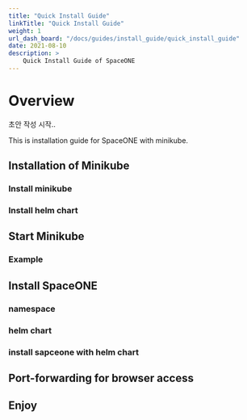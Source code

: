 ```yaml
---
title: "Quick Install Guide"
linkTitle: "Quick Install Guide"
weight: 1
url_dash_board: "/docs/guides/install_guide/quick_install_guide" 
date: 2021-08-10
description: >
    Quick Install Guide of SpaceONE
---
```


# Overview

초안 작성 시작.. 

This is installation guide for SpaceONE with minikube.

## Installation of Minikube

### Install minikube

### Install helm chart

## Start Minikube

### Example

## Install SpaceONE

### namespace 

### helm chart

### install sapceone with helm chart

## Port-forwarding for browser access

## Enjoy
